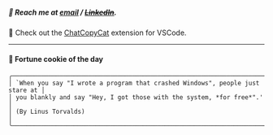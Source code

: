##### :calling: Reach me at **[email](mailto:johannes@stenmark.in)** ***/*** **[~~LinkedIn~~](https://www.linkedin.com/in/johannes-stenmark)**.
:feet: Check out the [ChatCopyCat](https://github.com/jstenmark/ChatCopyCat) extension for VSCode.

---
#### :cookie: Fortune cookie of the day
```smalltalk
╭──────────────────────────────────────────────────────────────────────────────╮
│ `When you say "I wrote a program that crashed Windows", people just stare at │
│ you blankly and say "Hey, I got those with the system, *for free*".'         │
│ (By Linus Torvalds)                                                          │
╰──────────────────────────────────────────────────────────────────────────────╯
```
